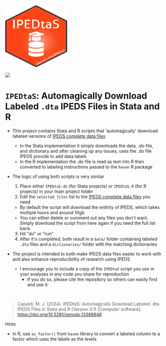 <img src=".github/Icon.png" width="200" height="200" />

[![](https://zenodo.org/badge/DOI/10.5281/zenodo.13388846.svg)](https://doi.org/10.5281/zenodo.13388846)

# `IPEDtaS`: Automagically Download Labeled `.dta` IPEDS Files in Stata and R

- This project contains Stata and R scripts that 'automagically' download labeled versions of [IPEDS complete data files](https://nces.ed.gov/ipeds/datacenter/DataFiles.aspx)
  - In the Stata implementation it simply downloads the data, .do file, and dictionary and after cleaning up any issues, uses the .do file IPEDS provide to add data labels
  - In the R implementation the .do file is read as text into R then converted to labeling instructions passed to the `haven` R package


- The logic of using both scripts is very similar
  1. Place either `IPEDtaS.do` (for Stata projects) or `IPEDtaS.R` (for R projects) in your main project folder
  2. Edit the `selected_files` list to the [IPEDS complete data files](https://nces.ed.gov/ipeds/datacenter/DataFiles.aspx) you need
    - By default the script will download the entirity of IPEDS, which takes multiple hours and around 10gb
    - You can either delete or comment out any files you don't want. Simply download the script from here again if you need the full list back.
  3. Hit "do" or "run"
  4. After it's completed, both result in a `data/` folder containing labeled `.dta` files and a `dictionaries/` folder with the matching dictionaries
  
- The project is intended to both make IPEDS data files easier to work with and also enhance reproducibility of research using IPEDS
  - I encourage you to include a copy of the `IPEDtaS` script you use in your analyses in any code you share for reproduction
    - If you do so, please cite the repository so others can easily find and use it:
<br/>
  
  > Capaldi, M. J. (2024). IPEDtaS: Automagically Download Labeled .dta IPEDS Files in Stata and R (Version 0.1) [Computer software]. https://doi.org/10.5281/zenodo.13388846
  
Hints
- In R, use `as_factor()` from `haven` library to convert a labeled column to a factor which uses the labels as the levels

